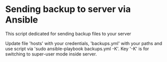 # Sending backup to server via Ansible

This script dedicated for sending backup files to your server

Update file 'hosts' with your credentials, 'backups.yml' with your paths and use script via
'sudo ansible-playbook backups.yml -K'.
Key '-K' is for switching to super-user mode inside server.
